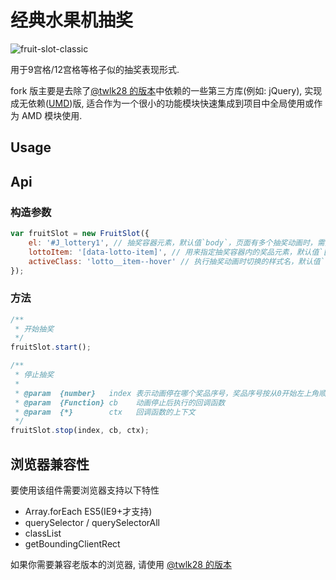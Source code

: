# 经典水果机抽奖
![fruit-slot-classic](http://ufologist.github.io/fruit-slot/fruit-slot-classic.png)

用于9宫格/12宫格等格子似的抽奖表现形式.

fork 版主要是去除了[@twlk28 的版本](https://github.com/duowan/lottery)中依赖的一些第三方库(例如: jQuery), 实现成无依赖([UMD](https://github.com/umdjs/umd))版, 适合作为一个很小的功能模块快速集成到项目中全局使用或作为 AMD 模块使用.

## Usage


## Api

### 构造参数
```javascript
var fruitSlot = new FruitSlot({
    el: '#J_lottery1', // 抽奖容器元素，默认值`body`，页面有多个抽奖动画时，需指定
    lottoItem: '[data-lotto-item]', // 用来指定抽奖容器内的奖品元素，默认值`[data-lotto-item]`
    activeClass: 'lotto__item--hover' // 执行抽奖动画时切换的样式名，默认值`lotto__item--hover`
});
```

### 方法
```javascript
/**
 * 开始抽奖
 */
fruitSlot.start();

/**
 * 停止抽奖
 * 
 * @param  {number}   index 表示动画停在哪个奖品序号，奖品序号按从0开始左上角顺时针排列
 * @param  {Function} cb    动画停止后执行的回调函数
 * @param  {*}        ctx   回调函数的上下文
 */
fruitSlot.stop(index, cb, ctx);
```

## 浏览器兼容性
要使用该组件需要浏览器支持以下特性
* Array.forEach ES5(IE9+才支持)
* querySelector / querySelectorAll
* classList
* getBoundingClientRect

如果你需要兼容老版本的浏览器, 请使用 [@twlk28 的版本](https://github.com/duowan/lottery)